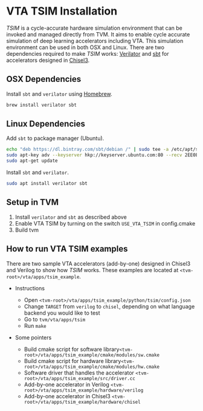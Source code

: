 <!--- Licensed to the Apache Software Foundation (ASF) under one -->
<!--- or more contributor license agreements.  See the NOTICE file -->
<!--- distributed with this work for additional information -->
<!--- regarding copyright ownership.  The ASF licenses this file -->
<!--- to you under the Apache License, Version 2.0 (the -->
<!--- "License"); you may not use this file except in compliance -->
<!--- with the License.  You may obtain a copy of the License at -->

<!---   http://www.apache.org/licenses/LICENSE-2.0 -->

<!--- Unless required by applicable law or agreed to in writing, -->
<!--- software distributed under the License is distributed on an -->
<!--- "AS IS" BASIS, WITHOUT WARRANTIES OR CONDITIONS OF ANY -->
<!--- KIND, either express or implied.  See the License for the -->
<!--- specific language governing permissions and limitations -->
<!--- under the License. -->

VTA TSIM Installation
======================

*TSIM* is a cycle-accurate hardware simulation environment that can be invoked and managed directly from TVM. It aims to enable cycle accurate simulation of deep learning accelerators including VTA.
This simulation environment can be used in both OSX and Linux.
There are two dependencies required to make *TSIM* works: [Verilator](https://www.veripool.org/wiki/verilator) and [sbt](https://www.scala-sbt.org/) for accelerators designed in [Chisel3](https://github.com/freechipsproject/chisel3).

## OSX Dependencies

Install `sbt` and `verilator` using [Homebrew](https://brew.sh/).

```bash
brew install verilator sbt
```

## Linux Dependencies

Add `sbt` to package manager (Ubuntu).

```bash
echo "deb https://dl.bintray.com/sbt/debian /" | sudo tee -a /etc/apt/sources.list.d/sbt.list
sudo apt-key adv --keyserver hkp://keyserver.ubuntu.com:80 --recv 2EE0EA64E40A89B84B2DF73499E82A75642AC823
sudo apt-get update
```

Install `sbt` and `verilator`.

```bash
sudo apt install verilator sbt
```

## Setup in TVM

1. Install `verilator` and `sbt` as described above
2. Enable VTA TSIM by turning on the switch `USE_VTA_TSIM` in config.cmake
3. Build tvm

## How to run VTA TSIM examples

There are two sample VTA accelerators (add-by-one) designed in Chisel3 and Verilog to show how *TSIM* works.
These examples are located at `<tvm-root>/vta/apps/tsim_example`.

* Instructions
    * Open `<tvm-root>/vta/apps/tsim_example/python/tsim/config.json`
    * Change `TARGET` from `verilog` to `chisel`, depending on what language backend you would like to test
    * Go to `tvm/vta/apps/tsim`
    * Run `make`

* Some pointers
    * Build cmake script for software library`<tvm-root>/vta/apps/tsim_example/cmake/modules/sw.cmake`
    * Build cmake script for hardware library`<tvm-root>/vta/apps/tsim_example/cmake/modules/hw.cmake`
    * Software driver that handles the accelerator `<tvm-root>/vta/apps/tsim_example/src/driver.cc`
    * Add-by-one accelerator in Verilog `<tvm-root>/vta/apps/tsim_example/hardware/verilog`
    * Add-by-one accelerator in Chisel3 `<tvm-root>/vta/apps/tsim_example/hardware/chisel`
